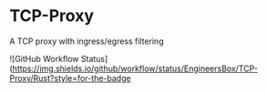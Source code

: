 # TCP-Proxy
A TCP proxy with ingress/egress filtering

![GitHub Workflow Status](https://img.shields.io/github/workflow/status/EngineersBox/TCP-Proxy/Rust?style=for-the-badge
